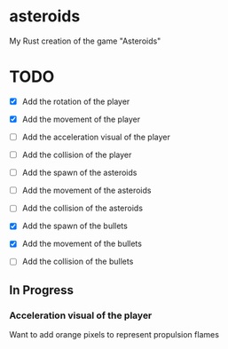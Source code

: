 # asteroids
My Rust creation of the game "Asteroids"

# TODO
- [x] Add the rotation of the player
- [x] Add the movement of the player
- [ ] Add the acceleration visual of the player
- [ ] Add the collision of the player
- [ ] Add the spawn of the asteroids
- [ ] Add the movement of the asteroids
- [ ] Add the collision of the asteroids
- [x] Add the spawn of the bullets
- [x] Add the movement of the bullets
- [ ] Add the collision of the bullets


## In Progress

### Acceleration visual of the player
Want to add orange pixels to represent propulsion flames